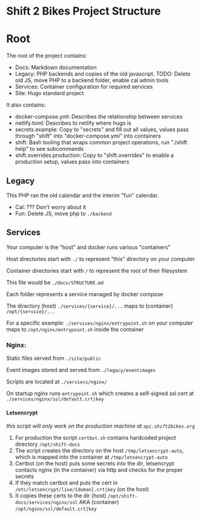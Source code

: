 # Shift 2 Bikes Project Structure

# Root

The root of the project contains:

- Docs: Markdown documentation
- Legacy: PHP backends and copies of the old javascript. TODO: Delete old JS, move PHP to a backend folder, enable cal admin tools
- Services: Container configuration for required services
- Site: Hugo standard project

It also contains:
- docker-compose.yml: Describes the relationship between services
- netlify.toml: Describes to netlify where hugo is
- secrets.example: Copy to "secrets" and fill out all values, values pass through "shift" into "docker-compose.yml" into containers
- shift: Bash tooling that wraps common project operations, run "./shift help" to see subcommands
- shift.overrides.production: Copy to "shift.overrides" to enable a production setup, values pass into containers


## Legacy

This PHP ran the old calendar and the interim "fun" calendar.

- Cal: ??? Don't worry about it
- Fun: Delete JS, move php to `./backend`

## Services

Your computer is the "host" and docker runs various "containers"

Host directories start with `./` to represent "this" directory on your computer

Container directories start with `/` to represent the root of their filesystem 

This file would be `./docs/STRUCTURE.md`

Each folder represents a service managed by docker compose

The directory (host) `./services/{service}/...` maps to (container) `/opt/{service}/...`

For a specific example: `./services/nginx/entrypoint.sh` on your computer maps to `/opt/nginx/entrypoint.sh` inside the container


### Nginx:

Static files served from `./site/public`

Event images stored and served from `./legacy/eventimages`

Scripts are located at `./serviecs/nginx/`

On startup nginx runs `entrypoint.sh` which creates a self-signed ssl cert at `./services/nginx/ssl/default.crt|key`

#### Letsencrypt

*this script will only work on the production machine at `api.shift2bikes.org`*

1. For production the script `certbot.sh` contains hardcoded project directory `/opt/shift-docs`
2. The script creates the directory on the host `/tmp/letsencrypt-auto`, which is mapped into the container at `/tmp/letsencrypt-auto`
3. Certbot (on the host) puts some secrets into the dir, letsencrypt contacts nginx (in the container) via http and checks for the proper secrets
4. If they match certbot and puts the cert in `/etc/letsencrypt/live/{doman}.crt|key` (on the host)
5. It copies these certs to the dir (host) `/opt/shift-docs/services/nginx/ssl` AKA (container) `/opt/nginx/ssl/default.crt|key`
